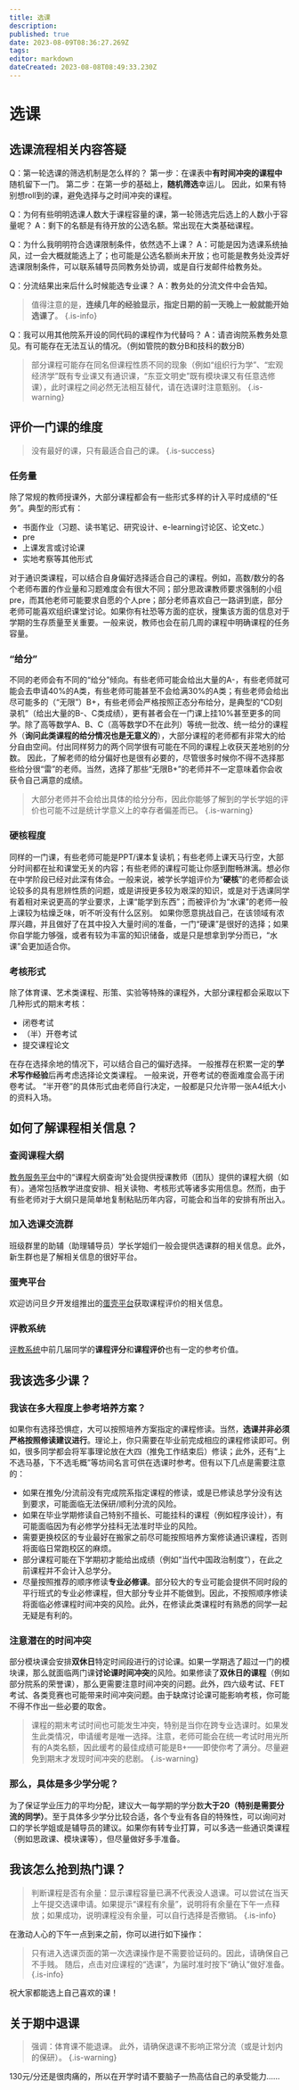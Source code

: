 ```yaml
---
title: 选课
description: 
published: true
date: 2023-08-09T08:36:27.269Z
tags: 
editor: markdown
dateCreated: 2023-08-08T08:49:33.230Z
---
```


# 选课
## 选课流程相关内容答疑
Q：第一轮选课的筛选机制是怎么样的？
第一步：在课表中**有时间冲突的课程中**随机留下一门。
第二步：在第一步的基础上，**随机筛选**幸运儿。
因此，如果有特别想roll到的课，避免选择与之时间冲突的课程。

Q：为何有些明明选课人数大于课程容量的课，第一轮筛选完后选上的人数小于容量呢？
A：剩下的名额是有待开放的公选名额。常出现在大类基础课程。

Q：为什么我明明符合选课限制条件，依然选不上课？
A：可能是因为选课系统抽风，过一会大概就能选上了；也可能是公选名额尚未开放；也可能是教务处没弄好选课限制条件，可以联系辅导员同教务处协调，或是自行发邮件给教务处。

Q：分流结果出来后什么时候能选专业课？
A：教务处的分流文件中会告知。
> 值得注意的是，**连续几年的经验显示，指定日期的前一天晚上一般就能开始选课了**。
{.is-info}

Q：我可以用其他院系开设的同代码的课程作为代替吗？
A：请咨询院系教务处意见。有可能存在无法互认的情况。（例如管院的数分B和技科的数分B）
> 部分课程可能存在同名但课程性质不同的现象（例如“组织行为学”、“宏观经济学”既有专业课又有通识课，“东亚文明史”既有模块课又有任意选修课），此时课程之间必然无法相互替代，请在选课时注意甄别。
{.is-warning}

## 评价一门课的维度
> 没有最好的课，只有最适合自己的课。
{.is-success}

### 任务量
除了常规的教师授课外，大部分课程都会有一些形式多样的计入平时成绩的“任务”。典型的形式有：
- 书面作业（习题、读书笔记、研究设计、e-learning讨论区、论文etc.）
- pre
- 上课发言或讨论课
- 实地考察等其他形式

对于通识类课程，可以结合自身偏好选择适合自己的课程。例如，高数/数分的各个老师布置的作业量和习题难度会有很大不同；部分思政课教师要求强制的小组pre，而其他老师可能要求自愿的个人pre；部分老师喜欢自己一路讲到底，部分老师可能喜欢组织课堂讨论。如果你有社恐等方面的症状，搜集该方面的信息对于学期的生存质量至关重要。一般来说，教师也会在前几周的课程中明确课程的任务容量。

### “给分”
不同的老师会有不同的“给分”倾向。有些老师可能会给出大量的A-，有些老师就可能会去申请40%的A类，有些老师可能甚至不会给满30%的A类；有些老师会给出尽可能多的（“无限”）B+，有些老师会严格按照正态分布给分，是典型的“CD刻录机”（给出大量的B-、C类成绩），更有甚者会在一门课上挂10%甚至更多的同学。除了高等数学A、B、C（高等数学D不在此列）等统一批改、统一给分的课程外（**询问此类课程的给分情况也是无意义的**），大部分课程的老师都有非常大的给分自由空间。付出同样努力的两个同学很有可能在不同的课程上收获天差地别的分数。
因此，了解老师的给分偏好也是很有必要的，尽管很多时候你不得不选择那些给分很“雷”的老师。当然，选择了那些“无限B+”的老师并不一定意味着你会收获令自己满意的成绩。
> 大部分老师并不会给出具体的给分分布，因此你能够了解到的学长学姐的评价也可能不过是统计学意义上的幸存者偏差而已。
{.is-warning}

### 硬核程度
同样的一门课，有些老师可能是PPT/课本复读机；有些老师上课天马行空，大部分时间都在扯和课堂无关的内容；有些老师的课程可能让你感到酣畅淋漓。想必你在中学阶段已经对此深有体会。一般来说，被学长学姐评价为“**硬核**”的老师都会谈论较多的具有思辨性质的问题，或是讲授更多较为艰深的知识，或是对于选课同学有着相对来说更高的学业要求，上课“能学到东西”；而被评价为“水课”的老师一般上课较为枯燥乏味，听不听没有什么区别。
如果你愿意挑战自己，在该领域有浓厚兴趣，并且做好了在其中投入大量时间的准备，一门“硬课”是很好的选择；如果你自学能力够强，或者有较为丰富的知识储备，或是只是想拿到学分而已，“水课”会更加适合你。

### 考核形式

除了体育课、艺术类课程、形策、实验等特殊的课程外，大部分课程都会采取以下几种形式的期末考核：
- 闭卷考试
- （半）开卷考试
- 提交课程论文

在存在选择余地的情况下，可以结合自己的偏好选择。
一般推荐在积累一定的**学术写作经验**后再考虑选择论文类课程。
一般来说，开卷考试的卷面难度会高于闭卷考试。
“半开卷”的具体形式由老师自行决定，一般都是只允许带一张A4纸大小的资料入场。

## 如何了解课程相关信息？

### 查阅课程大纲
[教务服务平台](https://jwfw.fudan.edu.cn)中的“课程大纲查询”处会提供授课教师（团队）提供的课程大纲（如有）。通常包括教学进度安排、相关读物、考核形式等诸多实用信息。然而，由于有些老师对于大纲只是简单地复制粘贴历年内容，可能会和当年的安排有所出入。

### 加入选课交流群
班级群里的助辅（助理辅导员）学长学姐们一般会提供选课群的相关信息。此外，新生群也是了解相关信息的很好平台。

### 蛋壳平台
欢迎访问旦夕开发组推出的[蛋壳平台](https://danke.fduhole.com)获取课程评价的相关信息。

### 评教系统
[评教系统](https://ce.fudan.edu.cn)中前几届同学的**课程评分**和**课程评价**也有一定的参考价值。

## 我该选多少课？
### 我该在多大程度上参考培养方案？
如果你有选择恐惧症，大可以按照培养方案指定的课程修读。当然，**选课并非必须严格按照修读建议进行**。理论上，你只需要在毕业前完成相应的课程修读即可。例如，很多同学都会将军事理论放在大四（推免工作结束后）修读；此外，还有“上不选马基，下不选毛概”等坊间名言可供在选课时参考。但有以下几点是需要注意的：
- 如果在推免/分流前没有完成院系指定课程的修读，或是已修读总学分没有达到要求，可能面临无法保研/顺利分流的风险。
- 如果在毕业学期修读自己特别不擅长、可能挂科的课程（例如程序设计），有可能面临因为有必修学分挂科无法准时毕业的风险。
- 需要更换校区的专业最好在搬家之前尽可能按照培养方案修读通识课程，否则将面临日常跑校区的麻烦。
- 部分课程可能在下学期初才能给出成绩（例如“当代中国政治制度”），在此之前课程并不会计入总学分。
- 尽量按照推荐的顺序修读**专业必修课**。部分较大的专业可能会提供不同时段的平行班式的专业必修课程，但大部分专业并不能做到。因此，不按照顺序修读将面临必修课程时间冲突的风险。此外，在修读此类课程时有熟悉的同学一起无疑是有利的。
### 注意潜在的时间冲突
部分模块课会安排**双休日**特定时间段进行的讨论课。如果一学期选了超过一门的模块课，那么就面临两门课**讨论课时间冲突**的风险。如果修读了**双休日的课程**（例如部分院系的荣誉课），那么更需要注意时间冲突的问题。此外，四六级考试、FET考试、各类竞赛也可能带来时间冲突问题。由于缺席讨论课可能影响考核，你可能不得不作出一些必要的取舍。
> 课程的期末考试时间也可能发生冲突，特别是当你在跨专业选课时。如果发生此类情况，申请缓考是唯一选择。注意，老师可能会在统一考试时用光所有的A类名额，因此缓考的最佳成绩可能是B+——即使你考了满分。尽量避免到期末才发现时间冲突的悲剧。
{.is-warning}
### 那么，具体是多少学分呢？
为了保证学业压力的平均分配，建议大一每学期的学分数**大于20（特别是需要分流的同学）**。至于具体多少学分比较合适，各个专业有各自的特殊性，可以询问对口的学长学姐或是辅导员的建议。如果你有转专业打算，可以多选一些通识类课程（例如思政课、模块课等），但尽量做好多手准备。

## 我该怎么抢到热门课？
> 判断课程是否有余量：显示课程容量已满不代表没人退课。可以尝试在当天上午提交选课申请。如果提示“课程有余量”，说明将有余量在下午一点释放；如果成功，说明课程没有余量，可以自行选择是否撤销。
{.is-info}

在激动人心的下午一点到来之前，你可以进行如下操作：
> 只有进入选课页面的第一次选课操作是不需要验证码的。因此，请确保自己不手贱。
随后，点击对应课程的“选课”，为届时准时按下“确认”做好准备。
{.is-info}

祝大家都能选上自己喜欢的课！

## 关于期中退课
> 强调：体育课不能退课。
此外，请确保退课不影响正常分流（或是计划内的保研）。
{.is-warning}

130元/分还是很肉痛的，所以在开学时请不要脑子一热高估自己的承受能力……
